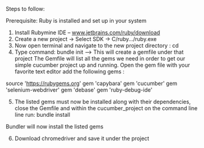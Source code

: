 Steps to follow:

Prerequisite: Ruby is installed and set up in your system

1. Install Rubymine IDE – www.jetbrains.com/ruby/download
2. Create a new project -> Select SDK -> C/ruby…/ruby.exe
3. Now open terminal and navigate to the new project directory : cd <directory path>
4. Type command: bundle init --> This will create a gemfile under that project 
The Gemfile will list all the gems we need in order to get our simple cucumber project up and running. Open the gem file with 
your favorite text editor add the following gems :

source 'https://rubygems.org'
 gem 'capybara'
 gem 'cucumber'
 gem 'selenium-webdriver'
 gem 'debase'
 gem 'ruby-debug-ide'
 
 5. The listed gems must now be installed along with their dependencies, close the Gemfile and within the cucumber_project 
 on the command line line run: bundle install
 
Bundler will now install the listed gems

6. Download chromedriver and save it under the project
